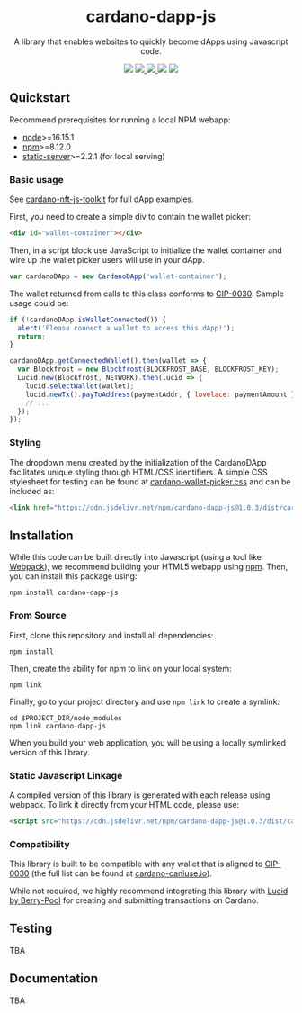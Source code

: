 <p align="center">
  <h1 align="center">cardano-dapp-js</h1>
  <p align="center">A library that enables websites to quickly become dApps using Javascript code.</p>
  <p align="center">
    <img src="https://img.shields.io/github/commit-activity/m/thaddeusdiamond/cardano-dapp-js?style=for-the-badge" />
    <a href="https://www.npmjs.com/package/cardano-dapp-js">
      <img src="https://img.shields.io/npm/v/cardano-dapp-js?style=for-the-badge" />
    </a>
    <a href="https://www.npmjs.com/package/cardano-dapp-js">
      <img src="https://img.shields.io/npm/dw/cardano-dapp-js?style=for-the-badge" />
    </a>
    <img src="https://img.shields.io/npm/l/cardano-dapp-js?style=for-the-badge" />
    <a href="https://twitter.com/wildtangz">
      <img src="https://img.shields.io/twitter/follow/wildtangz?style=for-the-badge&logo=twitter" />
    </a>
  </p>
</p>

## Quickstart

Recommend prerequisites for running a local NPM webapp:

* [node](https://nodejs.org/en/download/)>=16.15.1
* [npm](https://www.npmjs.com/package/npm)>=8.12.0
* [static-server](https://www.npmjs.com/package/static-server)>=2.2.1 (for local serving)

### Basic usage

See [cardano-nft-js-toolkit](https://github.com/thaddeusdiamond/cardano-nft-mint-frontend) for full dApp examples.

First, you need to create a simple div to contain the wallet picker:

```html
<div id="wallet-container"></div>
```

Then, in a script block use JavaScript to initialize the wallet container and wire up the wallet picker users will use in your dApp.

```js
var cardanoDApp = new CardanoDApp('wallet-container');
```

The wallet returned from calls to this class conforms to [CIP-0030](https://developers.cardano.org/docs/governance/cardano-improvement-proposals/cip-0030/).  Sample usage could be:

```js
if (!cardanoDApp.isWalletConnected()) {
  alert('Please connect a wallet to access this dApp!');
  return;
}

cardanoDApp.getConnectedWallet().then(wallet => {
  var Blockfrost = new Blockfrost(BLOCKFROST_BASE, BLOCKFROST_KEY);
  Lucid.new(Blockfrost, NETWORK).then(lucid => {
    lucid.selectWallet(wallet);
    lucid.newTx().payToAddress(paymentAddr, { lovelace: paymentAmount }).complete();
    // ...
  });
});
```

### Styling

The dropdown menu created by the initialization of the CardanoDApp facilitates unique styling through HTML/CSS identifiers.  A simple CSS stylesheet for testing can be found at [cardano-wallet-picker.css](./src/css/cardano-wallet-picker.css) and can be included as:

```html
<link href="https://cdn.jsdelivr.net/npm/cardano-dapp-js@1.0.3/dist/cardano-wallet-picker.css" rel="stylesheet" integrity="sha384-jeqm08LTVeNbS97UWy4EXaCioonM70aAFwSpoQITuPKgc53EI0+XfxoG+0hwMLqj" crossorigin="anonymous" type="text/css">
```

## Installation
While this code can be built directly into Javascript (using a tool like [Webpack](https://webpack.js.org/guides/getting-started/)), we recommend building your HTML5 webapp using [npm](https://npmjs.org/).  Then, you can install this package using:

    npm install cardano-dapp-js

### From Source

First, clone this repository and install all dependencies:

    npm install

Then, create the ability for npm to link on your local system:

    npm link

Finally, go to your project directory and use `npm link` to create a symlink:

    cd $PROJECT_DIR/node_modules
    npm link cardano-dapp-js

When you build your web application, you will be using a locally symlinked version of this library.

### Static Javascript Linkage

A compiled version of this library is generated with each release using webpack.  To link it directly from your HTML code, please use:
```html
<script src="https://cdn.jsdelivr.net/npm/cardano-dapp-js@1.0.3/dist/cardano-dapp-js.js" rel="stylesheet" integrity="sha384-qeqR+lcacsPuasChrX5ocn0eWqyIFxdkiejtZadsHZEly9O+9iRxoqUiCuSuuVml" crossorigin="anonymous" type="text/javascript"></script>
```

### Compatibility

This library is built to be compatible with any wallet that is aligned to [CIP-0030](https://developers.cardano.org/docs/governance/cardano-improvement-proposals/cip-0030/) (the full list can be found at [cardano-caniuse.io](https://www.cardano-caniuse.io/)).

While not required, we highly recommend integrating this library with [Lucid by Berry-Pool](https://github.com/Berry-Pool/lucid) for creating and submitting transactions on Cardano.

## Testing

TBA

## Documentation

TBA
